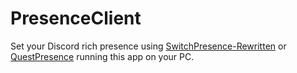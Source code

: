 # PresenceClient
Set your Discord rich presence using [SwitchPresence-Rewritten](https://github.com/Sun-Research-University/SwitchPresence-Rewritten) or [QuestPresence](https://github.com/Sun-Research-University/QuestPresence) running this app on your PC.

